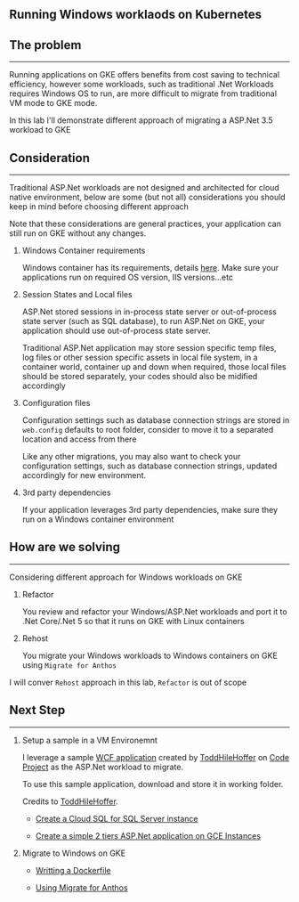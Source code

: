 Running Windows worklaods on Kubernetes
---


## The problem
---



Running applications on GKE offers benefits from cost saving to technical efficiency, however some workloads, such as traditional .Net Workloads requires Windows OS to run, are more difficult to migrate from traditional VM mode to GKE mode.

In this lab I'll demonstrate different approach of migrating a ASP.Net 3.5 workload to GKE

## Consideration
---


Traditional ASP.Net workloads are not designed and architected for cloud native environment, below are some (but not all) considerations you should keep in mind before choosing different approach

Note that these considerations are general practices, your application can still run on GKE without any changes.

1. Windows Container requirements

    Windows container has its requirements, details [here](https://docs.microsoft.com/en-US/troubleshoot/windows-server/containers/support-for-windows-containers-docker-on-premises-scenarios). Make sure your applications run on required OS version, IIS versions...etc

2. Session States and Local files

    ASP.Net stored sessions in in-process state server or out-of-process state server (such as SQL database), to run ASP.Net on GKE, your application should use out-of-process state server.

    Traditional ASP.Net application may store session specific temp files, log files or other session specific assets in local file system, in a container world, container up and down when required, those local files should be stored separately, your codes should also be midified accordingly

4. Configuration files

    Configuration settings such as database connection strings are stored in `web.config` defaults to root folder, consider to move it to a separated location and access from there

    Like any other migrations, you may also want to check your configuration settings, such as database connection strings, updated accordingly for new environment.

5. 3rd party dependencies

    If your application leverages 3rd party dependencies, make sure they run on a Windows container environment


## How are we solving
---


Considering different approach for Windows workloads on GKE

1. Refactor

    You review and refactor your Windows/ASP.Net workloads and port it to .Net Core/.Net 5 so that it runs on GKE with Linux containers

2. Rehost

    You migrate your Windows workloads to Windows containers on GKE using `Migrate for Anthos`


I will conver `Rehost` approach in this lab, `Refactor` is out of scope

## Next Step
---

1. Setup a sample in a VM Environemnt


    I leverage a sample [WCF application](https://www.codeproject.com/Articles/29085/ASP-NET-3-5-Sample-Application-of-LINQ-WFC-JSON-an) created by [ToddHileHoffer](https://www.codeproject.com/script/Membership/View.aspx?mid=1744262) on [Code Project](https://www.codeproject.com/) as the ASP.Net workload to migrate.

    To use this sample application, download and store it in working folder.


    Credits to [ToddHileHoffer](https://www.codeproject.com/script/Membership/View.aspx?mid=1744262).


    * [Create a Cloud SQL for SQL Server instance](./1-setup-mssql.md)

    * [Create a simple 2 tiers ASP.Net application on GCE Instances](./0-setup-environemnt.md)



2. Migrate to Windows on GKE

    * [Writting a Dockerfile](./10-migrate-to-GKE-Dockerfile.md)

    * [Using Migrate for Anthos](./20-migrate-for-anthos.md)